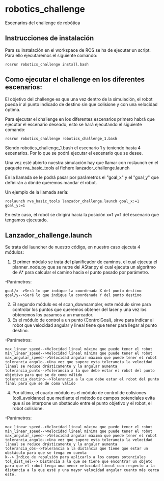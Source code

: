 # robotics_challenge
Escenarios del challenge de robótica 

## Instrucciones de instalación

Para su instalación en el workspace de ROS se ha de ejecutar un script. Para ello ejecutaremos el siguiente comando:

```
rosrun robotics_challenge install.bash
```

## Como ejecutar el challenge en los diferentes escenarios:

El objetivo del challenge es que una vez dentro de la simulación, el robot pueda ir al punto indicado de destino sin que colisione y con una velocidad óptima.

Para ejecutar el challenge en los diferentes escenarios primero habrá que ejecutar el escenario deseado, esto se hará ejecutando el siguiente comando:
```
rosrun robotics_challenge robotics_challenge_1.bash 
```
Siendo robotics_challenge_1.bash el escenario 1 y teniendo hasta 4 escenarios. Por lo que se podrá ejecutar el escenario que se desee.

Una vez esté abierto nuestra simulación hay que llamar con roslaunch en el paquete rva_basic_tools al fichero lanzador_challenge.launch

En la llamada se le podrá pasar por parámetros el "goal_x" y el "goal_y" que definirán a dónde queremos mandar el robot.

Un ejemplo de la llamada sería: 
```
roslaunch rva_basic_tools lanzador_challenge.launch goal_x:=1 goal_y:=1
```
En este caso, el robot se dirigirá hacia la posición x=1 y=1 del escenario que tengamos ejecutado.

## Lanzador_challenge.launch

Se trata del launcher de nuestro código, en nuestro caso ejecuta 4 módulos:
1. El primer módulo se trata del planificador de caminos, el cual ejecuta el planner_node.py que se nutre del AStar.py el cual ejecuta un algoritmo de A* para calcular el camino hacia el punto pasado por parámetro.
  
  -Parámetros:
    
    goal/x-->Será lo que indique la coordenada X del punto destino
    goal/y-->Será lo que indique la coordenada Y del punto destino
2. El segundo módulo es el scan_downsampler, este módulo sirve para controlar los puntos que queremos obtener del laser y una vez los obtenemos los pasamos a un marcador.
3. Es el módulo de control a un punto (ControlGoal), sirve para indicar al robot que velocidad angular y lineal tiene que tener para llegar al punto destino.

  -Parámetros:
  
    max_linear_speed-->Velocidad lineal máxima que puede tener el robot
    min_linear_speed-->Velocidad lineal mínima que puede tener el robot
    max_angular_speed-->Velocidad angular máxima que puede tener el robot
    tolerancia_angulo-->Una vez que supere esta tolerancia la velocidad lineal se reduce drásticamente y la angular aumenta
    tolerancia_punto-->Tolerancia a la que debe estar el robot del punto objetivo para que se de como válido
    tolerancia_destino-->Tolerancia a la que debe estar el robot del punto final para que se de como válido
4. Por último, el cuarto módulo es el módulo de control de colisiones (coll_avoidance) que mediante el método de campos potenciales evita que si se interpone un obstáculo entre el punto objetivo y el robot, el robot colisione.

  -Parámetros:
  
    max_linear_speed-->Velocidad lineal máxima que puede tener el robot
    min_linear_speed-->Velocidad lineal mínima que puede tener el robot
    max_angular_speed-->Velocidad angular máxima que puede tener el robot
    tolerancia_angulo-->Una vez que supere esta tolerancia la velocidad lineal se reduce drásticamente y la angular aumenta
    tolerancia_obs-->Tolerancia a la distancia que tiene que estar un obstáculo para que se tenga en cuenta
    k--> Índice de repulsión para aplicarlo a los campos potenciales
    tol_dist_vel--> Distancia a la que se tiene que encontrar un objeto para que el robot tenga una menor velocidad lineal con respecto a la distancia a la que esté y una mayor velocidad angular cuanto más cerca esté.


